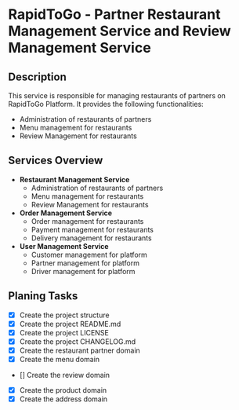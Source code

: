 # RapidToGo - Partner Restaurant Management Service and Review Management Service

## Description

This service is responsible for managing restaurants of partners on RapidToGo Platform. It provides
the following functionalities:

- Administration of restaurants of partners
- Menu management for restaurants
- Review Management for restaurants

## Services Overview

- **Restaurant Management Service**
    - Administration of restaurants of partners
    - Menu management for restaurants
    - Review Management for restaurants
- **Order Management Service**
    - Order management for restaurants
    - Payment management for restaurants
    - Delivery management for restaurants
- **User Management Service**
    - Customer management for platform
    - Partner management for platform
    - Driver management for platform

## Planing Tasks

- [x] Create the project structure
- [x] Create the project README.md
- [x] Create the project LICENSE
- [x] Create the project CHANGELOG.md
- [x] Create the restaurant partner domain
- [x] Create the menu domain
- [] Create the review domain
- [x] Create the product domain
- [x] Create the address domain